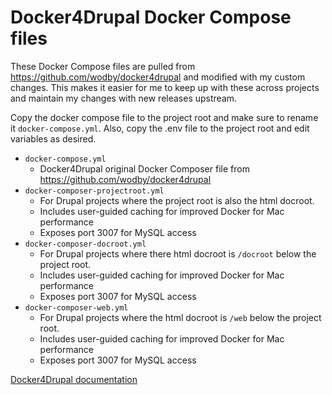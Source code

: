 # Docker4Drupal Docker Compose files

These Docker Compose files are pulled from https://github.com/wodby/docker4drupal and modified with my custom changes. This makes it easier for me to keep up with these across projects and maintain my changes with new releases upstream.

Copy the docker compose file to the project root and make sure to rename it `docker-compose.yml`. Also, copy the .env file to the project root and edit variables as desired.

* `docker-compose.yml`
  * Docker4Drupal original Docker Composer file from https://github.com/wodby/docker4drupal
* `docker-composer-projectroot.yml`
  * For Drupal projects where the project root is also the html docroot.
  * Includes user-guided caching for improved Docker for Mac performance
  * Exposes port 3007 for MySQL access
* `docker-composer-docroot.yml`
  * For Drupal projects where there html docroot is `/docroot` below the project root.
  * Includes user-guided caching for improved Docker for Mac performance
  * Exposes port 3007 for MySQL access
* `docker-composer-web.yml`
  * For Drupal projects where the html docroot is `/web` below the project root.
  * Includes user-guided caching for improved Docker for Mac performance
  * Exposes port 3007 for MySQL access

[Docker4Drupal documentation](https://wodby.com/stacks/drupal/docs/local/quick-start/)